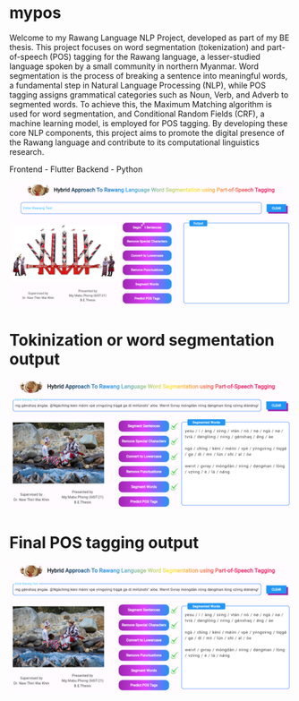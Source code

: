 # mypos
Welcome to my Rawang Language NLP Project, developed as part of my BE thesis. This project focuses on word segmentation (tokenization) and part-of-speech (POS) tagging for the Rawang language, a lesser-studied language spoken by a small community in northern Myanmar. Word segmentation is the process of breaking a sentence into meaningful words, a fundamental step in Natural Language Processing (NLP), while POS tagging assigns grammatical categories such as Noun, Verb, and Adverb to segmented words. To achieve this, the Maximum Matching algorithm is used for word segmentation, and Conditional Random Fields (CRF), a machine learning model, is employed for POS tagging. By developing these core NLP components, this project aims to promote the digital presence of the Rawang language and contribute to its computational linguistics research. 

Frontend - Flutter
Backend - Python

![image_alt](https://github.com/mabuphongram/NLP-Rawang-Language-Thesis-UI-Flutter/blob/cb4b33ad6e51c06b1b6ce5222c2a5266931df91d/Screenshot%202024-08-31%20132544.png)

# Tokinization or word segmentation output
![image_alt](https://github.com/mabuphongram/NLP-Rawang-Language-Thesis-UI-Flutter/blob/8baea65b0a571a932f9e598f7f5cadaea51f2662/Screenshot%202024-08-31%20134151.png)

# Final POS tagging output 
![image_alt](https://github.com/mabuphongram/NLP-Rawang-Language-Thesis-UI-Flutter/blob/8baea65b0a571a932f9e598f7f5cadaea51f2662/Screenshot%202024-08-31%20134151.png)
